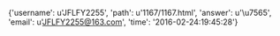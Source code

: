 {'username': u'JFLFY2255', 'path': u'1167/1167.html', 'answer': u'\u7565', 'email': u'JFLFY2255@163.com', 'time': '2016-02-24:19:45:28'}